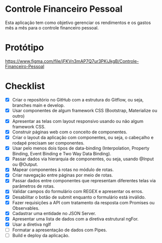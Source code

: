 # Controle Financeiro Pessoal
Esta aplicação tem como objetivo gerenciar os rendimentos e os gastos mês a mês para o controle financeiro pessoal.

# Protótipo
https://www.figma.com/file/jFKVn3mAP7Q7ur3PKiJkgB/Controle-Financeiro-Pessoal

#  Checklist

- [X]  Criar o repositório no GitHub com a estrutura do Gitflow, ou seja, branches main e develop.
- [X]  Usar componentes de algum framework CSS (Bootstrap, Materialize ou outro)
- [X]  Apresentar as telas com layout responsivo usando ou não algum framework CSS.
- [X]  Construir páginas web com o conceito de componentes.
- [X]  Criar o layout da aplicação com componentes, ou seja, o cabeçalho e rodapé precisam ser componentes.
- [X]  Usar pelo menos dois tipos de data-binding (Interpolation, Property Binding, Event Binding e Two Way Data Binding).
- [X]  Passar dados via hierarquia de componentes, ou seja, usando @Input ou @Output.
- [X]  Mapear componentes à rotas no módulo de rotas.
- [X]  Criar navegação entre páginas por meio de rotas.
- [X]  Passar dados entre componentes que representam diferentes telas via parâmetros de rotas.
- [X]  Validar campos do formulário com REGEX e apresentar os erros.
- [X]  Desabilitar o botão de submit enquanto o formulário está inválido.
- [X]  Fazer requisições a API com tratamento da resposta com Promises ou Observables.
- [X]  Cadastrar uma entidade no JSON Server.
- [X]  Apresentar uma lista de dados com a diretiva estrutural ngFor.
- [X]  Usar a diretiva ngIf
- [ ]  Formatar a apresentação de dados com Pipes.
- [ ]  Build e deploy da aplicação.
